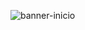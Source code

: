 ![banner-inicio](https://user-images.githubusercontent.com/5419161/134989111-a60e81a9-373e-41a9-9ec5-1845947f5957.jpg)
